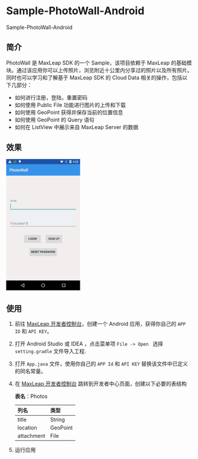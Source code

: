 # Sample-PhotoWall-Android

Sample-PhotoWall-Android

## 简介

PhotoWall 是 MaxLeap SDK 的一个 Sample，该项目依赖于 MaxLeap 的基础模块。通过该应用你可以上传照片，浏览附近十公里内分享过的照片以及所有照片。同时也可以学习和了解基于 MaxLeap SDK 的 Cloud Data 相关的操作，包括以下几部分：

- 如何进行注册，登陆，重置密码
- 如何使用 Public File 功能进行图片的上传和下载
- 如何使用 GeoPoint 获得并保存当前的位置信息
- 如何使用 GeoPoint 的 Query 语句
- 如何在 ListView 中展示来自 MaxLeap Server 的数据

## 效果

<img src="capture/photowall.gif" alt="capture" style="width: 200px;"/>

## 使用

1. 前往 [MaxLeap 开发者控制台](https://maxleap.cn)，创建一个 Android 应用，获得你自己的 `APP ID` 和 `API KEY`。

2. 打开 Android Studio 或 IDEA ，点击菜单项 `File -> Open ` 选择 `setting.gradle` 文件导入工程.

3. 打开 `App.java` 文件，使用你自己的 `APP Id` 和 `API KEY` 替换该文件中已定义的同名常量。

4. 在 [MaxLeap 开发者控制台](https://maxleap.cn) 跳转到开发者中心页面，创建以下必要的表结构

	**表名**：Photos

	列名 | 类型
    -----|-----
    title | String
    location | GeoPoint
    attachment | File

5. 运行应用